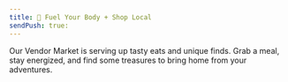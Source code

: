 ```yaml
---
title: 🍔 Fuel Your Body + Shop Local
sendPush: true:
---
```

Our Vendor Market is serving up tasty eats and unique finds. Grab a meal, stay energized, and find some treasures to bring home from your adventures.
